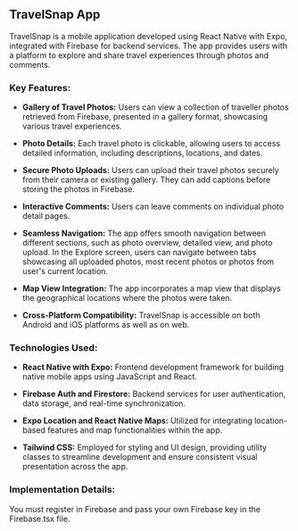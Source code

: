 ## TravelSnap App

TravelSnap is a mobile application developed using React Native with Expo, integrated with Firebase for backend services. The app provides users with a platform to explore and share travel experiences through photos and comments.

### Key Features:

- **Gallery of Travel Photos:** Users can view a collection of traveller photos retrieved from Firebase, presented in a gallery format, showcasing various travel experiences.
  
- **Photo Details:** Each travel photo is clickable, allowing users to access detailed information, including descriptions, locations, and dates.

- **Secure Photo Uploads:** Users can upload their travel photos securely from their camera or existing gallery. They can add captions before storing the photos in Firebase.

- **Interactive Comments:** Users can leave comments on individual photo detail pages.

- **Seamless Navigation:** The app offers smooth navigation between different sections, such as photo overview, detailed view, and photo upload. In the Explore screen, users can navigate between tabs showcasing all uploaded photos, most recent photos or photos from user's current location.

- **Map View Integration:** The app incorporates a map view that displays the geographical locations where the photos were taken.

- **Cross-Platform Compatibility:** TravelSnap is accessible on both Android and iOS platforms as well as on web.

### Technologies Used:

- **React Native with Expo:** Frontend development framework for building native mobile apps using JavaScript and React.

- **Firebase Auth and Firestore:** Backend services for user authentication, data storage, and real-time synchronization.

- **Expo Location and React Native Maps:** Utilized for integrating location-based features and map functionalities within the app.

- **Tailwind CSS:** Employed for styling and UI design, providing utility classes to streamline development and ensure consistent visual presentation across the app.

### Implementation Details:
You must register in Firebase and pass your own Firebase key in the Firebase.tsx file.
